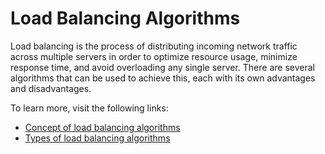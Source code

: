 # Load Balancing Algorithms

Load balancing is the process of distributing incoming network traffic across multiple servers in order to optimize resource usage, minimize response time, and avoid overloading any single server. There are several algorithms that can be used to achieve this, each with its own advantages and disadvantages.

To learn more, visit the following links:

- [Concept of load balancing algorithms](https://www.enjoyalgorithms.com/blog/load-balancers-in-system-design)
- [Types of load balancing algorithms](https://www.cloudflare.com/learning/performance/types-of-load-balancing-algorithms/)